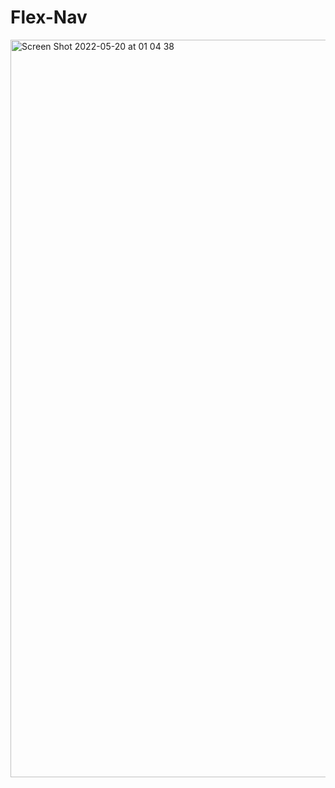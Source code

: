 # Flex-Nav


<img width="1180" alt="Screen Shot 2022-05-20 at 01 04 38" src="https://user-images.githubusercontent.com/101603320/169418482-33ec8bbb-67ef-482d-bea1-9a80b02fe791.png">

